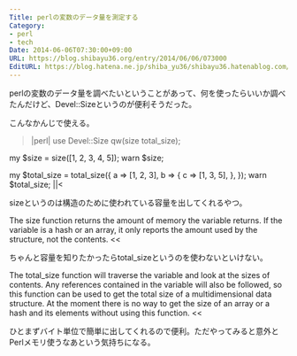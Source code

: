 ```yaml
---
Title: perlの変数のデータ量を測定する
Category:
- perl
- tech
Date: 2014-06-06T07:30:00+09:00
URL: https://blog.shibayu36.org/entry/2014/06/06/073000
EditURL: https://blog.hatena.ne.jp/shiba_yu36/shibayu36.hatenablog.com/atom/entry/12921228815716511529
---
```


perlの変数のデータ量を調べたいということがあって、何を使ったらいいか調べたんだけど、Devel::Sizeというのが便利そうだった。

こんなかんじで使える。
>|perl|
use Devel::Size qw(size total_size);
 
my $size = size([1, 2, 3, 4, 5]);
warn $size;

my $total_size = total_size({
    a => [1, 2, 3],
    b => {
        c => [1, 3, 5],
    },
});
warn $total_size;
||<


sizeというのは構造のために使われている容量を出してくれるやつ。
>>
The size function returns the amount of memory the variable returns. If the variable is a hash or an array, it only reports the amount used by the structure, not the contents.
<<


ちゃんと容量を知りたかったらtotal_sizeというのを使わないといけない。
>>
The total_size function will traverse the variable and look at the sizes of contents. Any references contained in the variable will also be followed, so this function can be used to get the total size of a multidimensional data structure. At the moment there is no way to get the size of an array or a hash and its elements without using this function.
<<


ひとまずバイト単位で簡単に出してくれるので便利。ただやってみると意外とPerlメモリ使うなあという気持ちになる。
